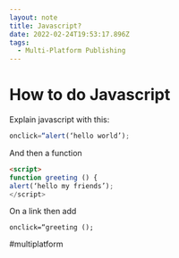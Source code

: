 ```yaml
---
layout: note
title: Javascript?
date: 2022-02-24T19:53:17.896Z
tags:
  - Multi-Platform Publishing
---
```

# How to do Javascript
Explain javascript with this:

```javascript
onclick=“alert(‘hello world’);
```

And then a function

```html
<script>
function greeting () {
alert(‘hello my friends’);
</script>
```

On a link then add

`onclick=“greeting ();`

#multiplatform